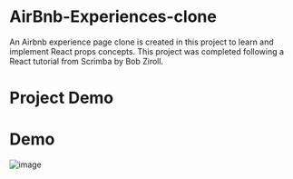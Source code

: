 # AirBnb-Experiences-clone
An Airbnb experience page clone is created in this project to learn and implement React props concepts. This project was completed following a React tutorial from Scrimba by Bob Ziroll.

# Project Demo
# Demo
![image](https://github.com/Avishekraut/AirBnb-Experiences-clone/assets/86065703/8d3cd5b6-d4ab-4fe3-b919-b219784c7b35)


